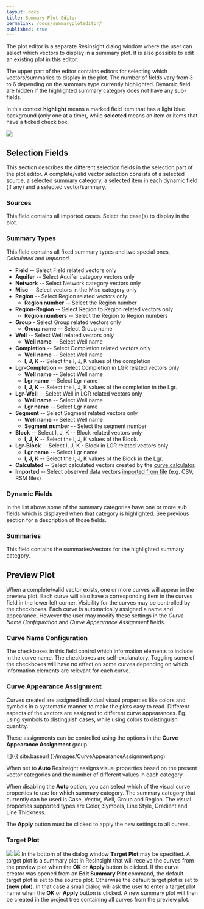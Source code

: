 ```yaml
---
layout: docs
title: Summary Plot Editor
permalink: /docs/summaryploteditor/
published: true
---
```


The plot editor is a separate ResInsight dialog window where the user can select which vectors to display in a summary plot. It is also possible to edit an existing plot in this editor.

The upper part of the editor contains editors for selecting which vectors/summaries to display in the plot. The number of fields vary from 3 to 6 depending on the summary type currently highlighted. Dynamic field are hidden if the highlighted summary category does not have any sub-fields.

<div class="note">
In this context <b>highlight</b> means a marked field item that has a light blue background (only one at a time), while <b>selected</b> means an item or items that have a ticked check box.
</div>

![]({{site.baseurl}}/images/Dummy.png)

## Selection Fields
This section describes the different selection fields in the selection part of the plot editor. A complete/valid vector selection consists of a selected source, a selected summary category, a selected item in each dynamic field (if any) and a selected vector/summary.

### Sources
This field contains all imported cases. Select the case(s) to display in the plot.

### Summary Types
This field contains all fixed summary types and two special ones, *Calculated* and *Imported*. 

- **Field** -- Select Field related vectors only
- **Aquifer** -- Select Aquifer category vectors only 
- **Network** -- Select Network category vectors only  
- **Misc** -- Select vectors in the Misc category only 
- **Region** -- Select Region related vectors only  
   - **Region number** -- Select the Region number
- **Region-Region** -- Select Region to Region related vectors only  
   - **Region numbers** -- Select the Region to Region numbers
- **Group** - Select Group related vectors only
   - **Group name** --  Select Group name
- **Well** -- Select Well related vectors only
   - **Well name** --  Select Well name
- **Completion**   -- Select Completion related vectors only
   - **Well name** --  Select Well name
   - **I, J, K** -- Select the I, J, K values of the completion
- **Lgr-Completion** -- Select Completion in LGR related vectors only
   - **Well name** --  Select Well name
   - **Lgr name** -- Select Lgr name
   - **I, J, K** -- Select the I, J, K values of the completion in the Lgr.
- **Lgr-Well** -- Select Well in LGR related vectors only
   - **Well name** -- Select Well name
   - **Lgr name** -- Select Lgr name 
- **Segment** -- Select Segment related vectors only
   - **Well name** -- Select Well name
   - **Segment number** -- Select the segment number
- **Block** -- Select I, J, K -- Block related vectors only 
   - **I, J, K** -- Select the I, J, K values of the Block. 
- **Lgr-Block** -- Select I, J, K - Block in LGR related vectors only
   - **Lgr name** -- Select Lgr name
   - **I, J, K** -- Select the I, J, K values of the Block in the Lgr. 
- **Calculated** -- Select calculated vectors created by the [curve calculator]({{site.baseurl}}/docs/curvecalculator).
- **Imported** -- Select observed data vectors [imported from file]({{site.baseurl}}/docs/importobstimehistdata) (e.g. CSV, RSM files)

### Dynamic Fields
In the list above some of the summary categories have one or more sub fields which is displayed when that category is highlighted. See previous section for a description of those fields.

### Summaries
This field contains the summaries/vectors for the highlighted summary category.

## Preview Plot
When a complete/valid vector exists, one or more curves will appear in the preview plot. Each curve will also have a corresponding item in the curves field in the lower left corner. Visibility for the curves may be controlled by the checkboxes. Each curve is automatically assigned a name and appearance. However the user may modify these settings in the *Curve Name Configuration* and *Curve Appearance Assignment* fields.

### Curve Name Configuration
The checkboxes in this field control which information elements to include in the curve name. The checkboxes are self-explanatory. Toggling some of the checkboxes will have no effect on some curves depending on which information elements are relevant for each curve.

### Curve Appearance Assignment
Curves created are assigned individual visual properties like colors and symbols in a systematic manner to make the plots easy to read. Different aspects of the vectors are assigned to different curve appearances. Eg. using symbols to distinguish cases, while using colors to distinguish quantity.

These assignments can be controlled using the options in the **Curve Appearance Assignment** group. 

![]({{ site.baseurl }}/images/CurveAppearanceAssignment.png)

When set to **Auto** ResInsight assigns visual properties based on the present vector categories and the number of different values in each category.

When disabling the **Auto** option, you can select which of the visual curve properties to use for which summary category. The summary category that currently can be used is Case, Vector, Well, Group and Region. The visual properties supported types are Color, Symbols, Line Style, Gradient and Line Thickness.

The **Apply** button must be clicked to apply the new settings to all curves.

### Target Plot
![]({{site.baseurl}}/images/TargetPlot_new.png)
![]({{site.baseurl}}/images/TargetPlot_1.png)
In the bottom of the dialog window **Target Plot** may be specified. A target plot is a summary plot in ResInsight that will receive the curves from the preview plot when the **OK** or **Apply** button is clicked. If the curve creator was opened from an **Edit Summary Plot** command, the default target plot is set to the source plot. Otherwise the default target plot is set to **(new plot)**. In that case a small dialog will ask the user to enter a target plot name when the **OK** or **Apply** button is clicked. A new summary plot will then be created in the project tree containing all curves from the preview plot.


